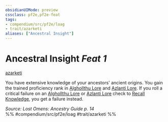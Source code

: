 ```yaml
---
obsidianUIMode: preview
cssclass: pf2e,pf2e-feat
tags:
- compendium/src/pf2e/loag
- trait/azarketi
aliases: ["Ancestral Insight"]
---
```

# Ancestral Insight  *Feat 1*  
[azarketi](rules/traits/azarketi-loag.md)  


You have extensive knowledge of your ancestors' ancient origins. You gain the trained proficiency rank in [Alghollthu Lore](compendium/skills.md#Lore) and [Azlanti Lore](compendium/skills.md#Lore). If you roll a critical failure on an [Alghollthu Lore](compendium/skills.md#Lore) or [Azlanti Lore](compendium/skills.md#Lore) check to [Recall Knowledge](rules/actions/recall-knowledge.md), you get a failure instead.

*Source: Lost Omens: Ancestry Guide p. 14*  
%% #compendium/src/pf2e/loag #trait/azarketi %%